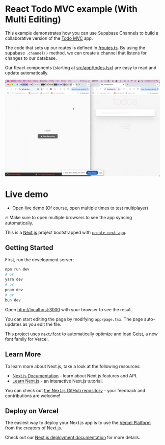 # React Todo MVC example (With Multi Editing)

This example demonstrates how you can use Supabase Channels to build a collaborative version of the [Todo MVC](http://todomvc.com) app.

The code that sets up our routes is defined in [/routes.ts](/routes.ts). By using the 
supabase `.channel()` method, we can create a channel that listens for changes to our database. 

Our React components (starting at [src/app/todos.tsx](src/app/todos.tsx)) are easy to read and update automatically.

<img src="./src/app/assets/recording.gif" alt="Recording of the app in action" witdh=400 heiht=400 />

# Live demo

- [Open live demo]() (Of course, open multiple times to test multiplayer)

🔥 Make sure to open multiple browsers to see the app syncing automatically.


This is a [Next.js](https://nextjs.org) project bootstrapped with [`create-next-app`](https://nextjs.org/docs/app/api-reference/cli/create-next-app).

## Getting Started

First, run the development server:

```bash
npm run dev
# or
yarn dev
# or
pnpm dev
# or
bun dev
```

Open [http://localhost:3000](http://localhost:3000) with your browser to see the result.

You can start editing the page by modifying `app/page.tsx`. The page auto-updates as you edit the file.

This project uses [`next/font`](https://nextjs.org/docs/app/building-your-application/optimizing/fonts) to automatically optimize and load [Geist](https://vercel.com/font), a new font family for Vercel.

## Learn More

To learn more about Next.js, take a look at the following resources:

- [Next.js Documentation](https://nextjs.org/docs) - learn about Next.js features and API.
- [Learn Next.js](https://nextjs.org/learn) - an interactive Next.js tutorial.

You can check out [the Next.js GitHub repository](https://github.com/vercel/next.js) - your feedback and contributions are welcome!

## Deploy on Vercel

The easiest way to deploy your Next.js app is to use the [Vercel Platform](https://vercel.com/new?utm_medium=default-template&filter=next.js&utm_source=create-next-app&utm_campaign=create-next-app-readme) from the creators of Next.js.

Check out our [Next.js deployment documentation](https://nextjs.org/docs/app/building-your-application/deploying) for more details.
